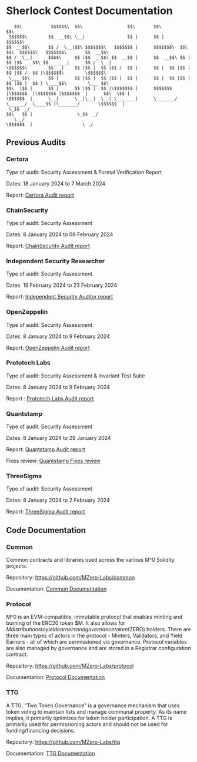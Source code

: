 # Sherlock Contest Documentation
```
   $$\           $$$$$$\  $$\                 $$\       $$\                                              $$\    
 $$$$$$\        $$  __$$\ \__|                $$ |      $$ |                                           $$$$$$\  
$$  __$$\       $$ /  \__|$$\ $$$$$$$\   $$$$$$$ |      $$$$$$$\  $$\   $$\  $$$$$$\   $$$$$$$\       $$  __$$\ 
$$ /  \__|      $$$$\     $$ |$$  __$$\ $$  __$$ |      $$  __$$\ $$ |  $$ |$$  __$$\ $$  _____|      $$ /  \__|
\$$$$$$\        $$  _|    $$ |$$ |  $$ |$$ /  $$ |      $$ |  $$ |$$ |  $$ |$$ /  $$ |\$$$$$$\        \$$$$$$\  
 \___ $$\       $$ |      $$ |$$ |  $$ |$$ |  $$ |      $$ |  $$ |$$ |  $$ |$$ |  $$ | \____$$\        \___ $$\ 
$$\  \$$ |      $$ |      $$ |$$ |  $$ |\$$$$$$$ |      $$$$$$$  |\$$$$$$  |\$$$$$$$ |$$$$$$$  |      $$\  \$$ |
\$$$$$$  |      \__|      \__|\__|  \__| \_______|      \_______/  \______/  \____$$ |\_______/       \$$$$$$  |
 \_$$  _/                                                                   $$\   $$ |                 \_$$  _/ 
   \ _/                                                                     \$$$$$$  |                   \ _/   
```      

## Previous Audits

### Certora

Type of audit: Security Assessment & Formal Verification Report

Dates: 18 January 2024 to 7 March 2024

Report: [Certora Audit report](audit-reports/Certora%20Audit%20report.pdf)

### ChainSecurity

Type of audit: Security Assessment

Dates: 8 January 2024 to 09 February 2024

Report: [ChainSecurity Audit report](audit-reports/ChainSecurity%20Audit%20report.pdf)

### Independent Security Researcher

Type of audit: Security Assessment

Dates: 19 February 2024 to 23 February 2024

Report: [Independent Security Auditor report](audit-reports/Independent%20Security%20Auditor%20Report.md)

### OpenZeppelin

Type of audit: Security Assessment

Dates: 8 January 2024 to 9 February 2024

Report: [OpenZeppelin Audit report](audit-reports/OpenZeppelin%20Audit%20Report.pdf)

### Prototech Labs

Type of audit: Security Assessment & Invariant Test Suite

Dates: 8 January 2024 to 9 February 2024

Report : [Prototech Labs Audit report](audit-reports/Prototech%20Labs%20Audit%20Report.pdf)

### Quantstamp

Type of audit: Security Assessment

Dates: 8 January 2024 to 29 January 2024

Report: [Quantstamp Audit report](audit-reports/Quantstamp%20Audit%20Report.pdf)

Fixes review: [Quantstamp Fixes review](audit-reports/Quantstamp%20External%20Fix%20Review.pdf)

### ThreeSigma

Type of audit: Security Assessment

Dates: 8 January 2024 to 2 February 2024

Report: [ThreeSigma Audit report](audit-reports/ThreeSigma%20Audit%20Report.pdf)

## Code Documentation

### Common

Common contracts and libraries used across the various M^0 Solidity projects.

Repository: https://github.com/MZero-Labs/common

Documentation: [Common Documentation](./docs/common/src/SUMMARY.md)

### Protocol

M^0 is an EVM-compatible, immutable protocol that enables minting and burning of the ERC20 token $M. It also allows for $M distributions to yield earners and governance token ($ZERO) holders. There are three main types of actors in the protocol - Minters, Validators, and Yield Earners - all of which are permissioned via governance. Protocol variables are also managed by governance and are stored in a Registrar configuration contract.

Repository: https://github.com/MZero-Labs/protocol

Documentation: [Protocol Documentation](./docs/protocol/src/SUMMARY.md)

### TTG

A TTG, "Two Token Governance" is a governance mechanism that uses token voting to maintain lists and manage communal property. As its name implies, it primarily optimizes for token holder participation. A TTG is primarily used for permissioning actors and should not be used for funding/financing decisions.

Repository: https://github.com/MZero-Labs/ttg

Documentation: [TTG Documentation](./docs/ttg/src/SUMMARY.md)
